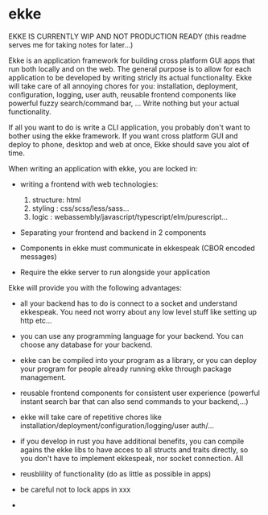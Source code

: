 # ekke

EKKE IS CURRENTLY WIP AND NOT PRODUCTION READY (this readme serves me for taking notes for later...)

Ekke is an application framework for building cross platform GUI apps that run both locally and on the web. The general purpose is to allow for each application to be developed by writing stricly its actual functionality. Ekke will take care of all annoying chores for you: installation, deployment, configuration, logging, user auth, reusable frontend components like powerful fuzzy search/command bar, ... Write nothing but your actual functionality.

If all you want to do is write a CLI application, you probably don't want to bother using the ekke framework. If you want cross platform GUI and deploy to phone, desktop and web at once, Ekke should save you alot of time.

When writing an application with ekke, you are locked in:

- writing a frontend with web technologies:
  1. structure: html
  2. styling  : css/scss/less/sass...
  3. logic    : webassembly/javascript/typescript/elm/purescript...

- Separating your frontend and backend in 2 components
- Components in ekke must communicate in ekkespeak (CBOR encoded messages)
- Require the ekke server to run alongside your application

Ekke will provide you with the following advantages:

- all your backend has to do is connect to a socket and understand ekkespeak. You need not worry about any low level stuff like setting up http etc...
- you can use any programming language for your backend. You can choose any database for your backend.
- ekke can be compiled into your program as a library, or you can deploy your program for people already running ekke through package management.
- reusable frontend components for consistent user experience (powerful instant search bar that can also send commands to your backend,...)
- ekke will take care of repetitive chores like installation/deployment/configuration/logging/user auth/...
- if you develop in rust you have additional benefits, you can compile agains the ekke libs to have acces to all structs and traits directly, so you don't have to implement ekkespeak, nor socket connection. All











- reusblility of functionality (do as little as possible in apps)
- be careful not to lock apps in xxx
-

